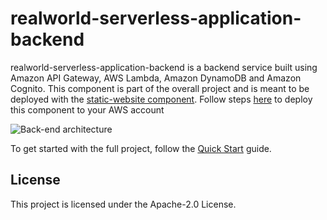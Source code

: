 # realworld-serverless-application-backend
realworld-serverless-application-backend is a backend service built using Amazon API Gateway, AWS Lambda, Amazon DynamoDB and Amazon Cognito. This component is part of the overall project and is meant to be deployed with the [static-website component](./static-website). Follow steps [here](https://github.com/awslabs/realworld-serverless-application/wiki/backend-module) to deploy this component to your AWS account

![Back-end architecture](https://github.com/awslabs/realworld-serverless-application/raw/master/backend/images/back_end_diagram.png)

To get started with the full project, follow the [Quick Start](https://github.com/awslabs/realworld-serverless-application/wiki/Quick-Start) guide.


## License

This project is licensed under the Apache-2.0 License.     
